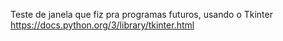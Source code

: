 Teste de janela que fiz pra programas futuros, usando o Tkinter
https://docs.python.org/3/library/tkinter.html
